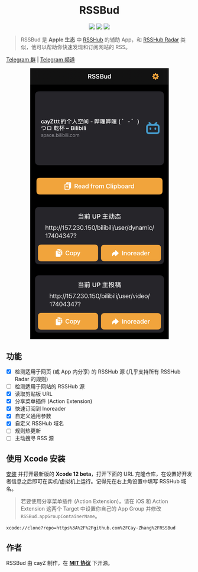<h1 align=center>RSSBud</h1>

<p align=center>
<a href="https://developer.apple.com/swift"><img src="https://img.shields.io/badge/swift-5.3-fe562e?style=flat-square"></a>
<a href="https://developer.apple.com/ios"><img src="https://img.shields.io/badge/iOS-14%2B-blue?style=flat-square"></a>
<a href="https://github.com/Cay-Zhang/SwiftSpeech/blob/master/LICENSE"><img src="http://img.shields.io/badge/license-MIT-lightgrey.svg?style=flat-square"></a>
</p>

> RSSBud 是 **Apple 生态** 中 [RSSHub](https://github.com/DIYgod/RSSHub) 的辅助 App，和 [RSSHub Radar](https://github.com/DIYgod/RSSHub-Radar) 类似，他可以帮助你快速发现和订阅网站的 RSS。

[Telegram 群](https://t.me/RSSBud_Discussion) | [Telegram 频道](https://t.me/RSSBud)

<p align=center>
<img src="Readme Assets/RSSBud.jpg" align=center width="375" align=center>
</p>

## 功能
- [x] 检测适用于网页 (或 App 内分享) 的 RSSHub 源 (几乎支持所有 RSSHub Radar 的规则)
- [ ] 检测适用于网站的 RSSHub 源
- [x] 读取剪贴板 URL
- [x] 分享菜单插件 (Action Extension)
- [x] 快速订阅到 Inoreader
- [x] 自定义通用参数
- [x] 自定义 RSSHub 域名
- [ ] 规则热更新
- [ ] 主动搜寻 RSS 源

## 使用 Xcode 安装
[安装](https://developer.apple.com/download/) 并打开最新版的 **Xcode 12 beta**，打开下面的 URL 克隆仓库，在设置好开发者信息之后即可在实机/虚拟机上运行。记得先在右上角设置中填写 RSSHub 域名。

> 若要使用分享菜单插件 (Action Extension)，请在 iOS 和 Action Extension 这两个 Target 中设置你自己的 App Group 并修改 `RSSBud.appGroupContainerName`。

```
xcode://clone?repo=https%3A%2F%2Fgithub.com%2FCay-Zhang%2FRSSBud
```

## 作者
RSSBud 由 cayZ 制作，在 **[MIT 协议](https://choosealicense.com/licenses/mit/)** 下开源。
